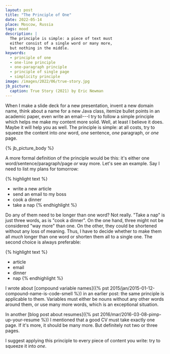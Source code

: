 ```yaml
---
layout: post
title: "The Principle of One"
date: 2022-05-14
place: Moscow, Russia
tags: mood
description: |
  The principle is simple: a piece of text must
  either consist of a single word or many more,
  but nothing in the middle.
keywords:
  - principle of one
  - one-line principle
  - one-paragraph principle
  - principle of single page
  - simplicity principle
image: /images/2022/06/true-story.jpg
jb_picture:
  caption: True Story (2021) by Eric Newman
---
```


When I make a slide deck for a new presentation, invent a new domain name, think about
a name for a new Java class, itemize bullet points in an academic paper, even
write an email---I try to follow a simple principle which helps me make
my content more solid. Well, at least I believe it does. Maybe it will help you as well.
The principle is simple: at all costs, try to squeeze the content into
_one_ word, _one_ sentence, _one_ paragraph, or _one_ page.

<!--more-->

{% jb_picture_body %}

A more formal definition of the principle would be this:
it's either one word/sentence/paragraph/page _or_ way more.
Let's see an example. Say I need to list my plans for tomorrow:

{% highlight text %}
- write a new article
- send an email to my boss
- cook a dinner
- take a nap
{% endhighlight %}

Do any of them need to be longer than one word? Not really. "Take a nap"
is just three words, as is "cook a dinner". On the one hand, three might not be considered
"way more" than one. On the other, they could be shortened without
any loss of meaning. Thus, I have to decide whether to make them all _much_
longer than one word or shorten them all to a single one.
The second choice is always preferable:

{% highlight text %}
- article
- email
- dinner
- nap
{% endhighlight %}

I wrote about [compound variable names]({% pst 2015/jan/2015-01-12-compound-name-is-code-smell %})
in an earlier post: the same principle is applicable
to them. Variables must either be nouns without any other words around them,
or use many more words, which is an exceptional situation.

In another [blog post about resumes]({% pst 2016/mar/2016-03-08-pimp-up-your-resume %})
I mentioned that a good CV must take exactly one page.
If it's more, it should be many more. But definitely not two
or three pages.

I suggest applying this principle to every piece of content
you write: try to squeeze it into _one_.

